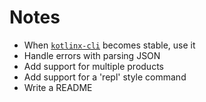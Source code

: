 # Notes
* When [`kotlinx-cli`](https://github.com/Kotlin/kotlinx-cli) becomes stable, use it
* Handle errors with parsing JSON
* Add support for multiple products
* Add support for a 'repl' style command
* Write a README